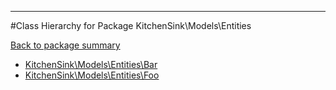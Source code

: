 - - -

#Class Hierarchy for Package KitchenSink\Models\Entities

<div><a href='https://github.com/JeyDotC/Hirudo-docs/blob/master/KitchenSink/Models/Entities/'>Back to package summary</a></div>

<ul>
<li><a href="https://github.com/JeyDotC/Hirudo-docs/blob/master/KitchenSink/Models/Entities/Bar.md">KitchenSink\Models\Entities\Bar</a></li>
<li><a href="https://github.com/JeyDotC/Hirudo-docs/blob/master/KitchenSink/Models/Entities/Foo.md">KitchenSink\Models\Entities\Foo</a></li>
</ul>
